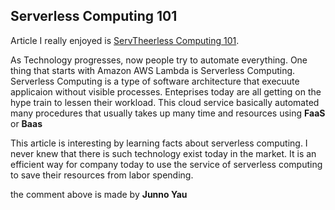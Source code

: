 ## Serverless Computing 101
Article I really enjoyed is [ServTheerless Computing 101](https://hub.packtpub.com/serverless-computing-101/).

As Technology progresses, now people try to automate everything. One thing that starts with Amazon AWS Lambda is Serverless Computing.
Serverless Computing is a type of software architecture that execuute applicaion without visible processes. Enteprises today are all getting on 
the hype train to lessen their workload. This cloud service basically automated many procedures that usually takes up many time and resources using **FaaS**
or **Baas**


<p>This article is interesting by learning facts about serverless computing. I never knew that there is such technology exist today in the market. It is an efficient way for company today to use the service of serverless computing to save their resources from labor spending.</p>

the comment above is made by <strong>Junno  Yau</strong>
